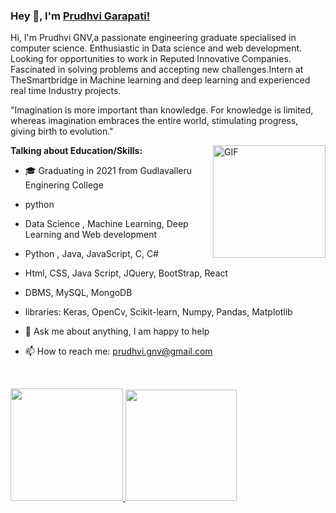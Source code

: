 ### Hey 👋, I'm [Prudhvi Garapati!](https://github.com/PrudhviGNV)

Hi, I'm Prudhvi GNV,a passionate engineering graduate specialised in computer science. Enthusiastic in Data science and web development. Looking for opportunities to work in Reputed Innovative Companies. Fascinated in solving problems and accepting new challenges.Intern at TheSmartbridge in Machine learning and deep learning and experienced real time Industry projects.


"Imagination is more important than knowledge. For knowledge is limited, whereas imagination embraces the entire world, stimulating progress, giving birth to evolution." 



 <img align="right" height="180px" alt="GIF" src="https://cdn.discordapp.com/attachments/564479124924530718/1045209085999579136/Drone.gif" />

**Talking about Education/Skills:**

- 🎓 Graduating in 2021 from Gudlavalleru Enginering College
-  python 
-  Data Science , Machine Learning, Deep Learning and Web development
- Python , Java, JavaScript, C, C#
-  Html, CSS, Java Script, JQuery, BootStrap, React
-  DBMS, MySQL, MongoDB
-  libraries: Keras, OpenCv, Scikit-learn, Numpy, Pandas, Matplotlib

- 💬 Ask me about anything, I am happy to help
- 📫 How to reach me: prudhvi.gnv@gmail.com

&nbsp;

<a href="https://github.com/D1ssolute">
  <img height="180em" src="https://github-readme-stats.vercel.app/api?username=D1ssolute&show_icons=true&hide_border=true"/>
  <img height="178em" src="https://github-readme-stats.ujwalkandi.vercel.app/api/top-langs/?username=D1ssolutei&layout=compact&langs_count=6&theme=default"/>
</a>
